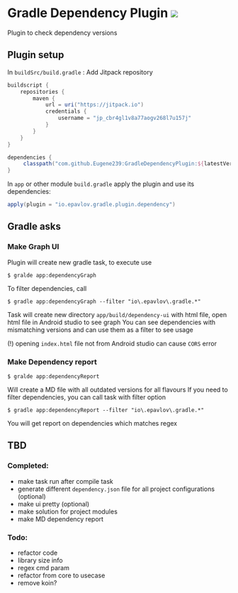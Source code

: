 # Gradle Dependency Plugin [![](https://jitpack.io/v/Eugene239/GradleDependencyPlugin.svg)](https://jitpack.io/#Eugene239/GradleDependencyPlugin)
Plugin to check dependency versions

## Plugin setup

In `buildSrc/build.gradle`   :
Add Jitpack repository
```groovy
buildscript {
    repositories {
        maven {
            url = uri("https://jitpack.io")
            credentials {
                username = "jp_cbr4gl1v8a77aogv268l7u157j"
            }
        }
    }
}
```

```gradle
dependencies {
     classpath("com.github.Eugene239:GradleDependencyPlugin:${latestVersion}")
}
```

In `app` or other module `build.gradle` apply the plugin and use its dependencies:

```gradle
apply(plugin = "io.epavlov.gradle.plugin.dependency")
```


## Gradle asks
### Make Graph UI
Plugin will create new gradle task, to execute use
```shell
$ gralde app:dependencyGraph
```
To filter dependencies, call
```shell
$ gradle app:dependencyGraph --filter "io\.epavlov\.gradle.*"
```
Task will create new directory `app/build/dependency-ui` with html file, open html file in Android
studio to see graph
You can see dependencies with mismatching versions and can use them as a filter to see usage

(!) opening `index.html` file not from Android studio can cause `CORS` error

### Make Dependency report
```shell
$ gralde app:dependencyReport
```
Will create a MD file with all outdated versions for all flavours
If you need to filter dependencies, you can call task with filter option
```shell
$ gradle app:dependencyReport --filter "io\.epavlov\.gradle.*"
```
You will get report on dependencies which matches regex

## TBD
### Completed: 
- make task run after compile task
- generate different `dependency.json` file for all project configurations (optional)
- make ui pretty (optional)
- make solution for project modules
- make MD dependency report

### Todo:
- refactor code
- library size info
- regex cmd param
- refactor from core to usecase
- remove koin?